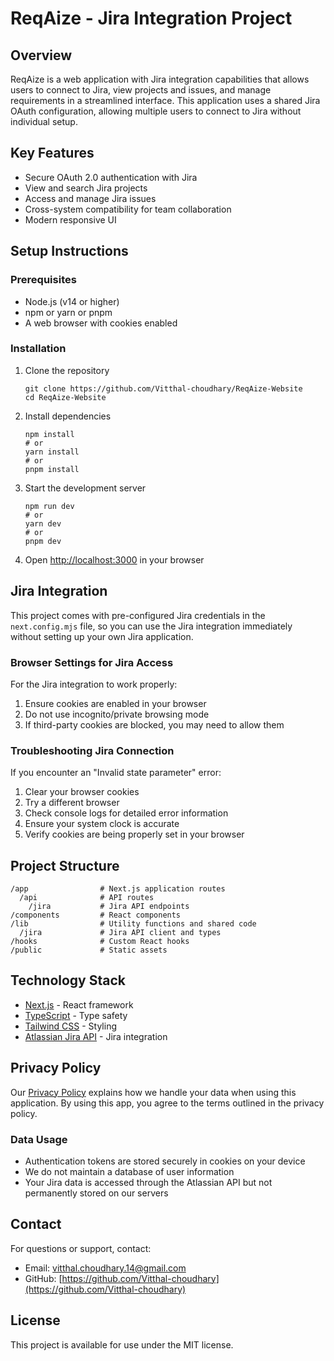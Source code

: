 # ReqAize - Jira Integration Project

## Overview
ReqAize is a web application with Jira integration capabilities that allows users to connect to Jira, view projects and issues, and manage requirements in a streamlined interface. This application uses a shared Jira OAuth configuration, allowing multiple users to connect to Jira without individual setup.

## Key Features
- Secure OAuth 2.0 authentication with Jira
- View and search Jira projects
- Access and manage Jira issues
- Cross-system compatibility for team collaboration
- Modern responsive UI

## Setup Instructions

### Prerequisites
- Node.js (v14 or higher)
- npm or yarn or pnpm
- A web browser with cookies enabled

### Installation
1. Clone the repository
   ```
   git clone https://github.com/Vitthal-choudhary/ReqAize-Website
   cd ReqAize-Website
   ```

2. Install dependencies
   ```
   npm install
   # or
   yarn install
   # or
   pnpm install
   ```

3. Start the development server
   ```
   npm run dev
   # or
   yarn dev
   # or
   pnpm dev
   ```

4. Open [http://localhost:3000](http://localhost:3000) in your browser

## Jira Integration

This project comes with pre-configured Jira credentials in the `next.config.mjs` file, so you can use the Jira integration immediately without setting up your own Jira application.

### Browser Settings for Jira Access
For the Jira integration to work properly:
1. Ensure cookies are enabled in your browser
2. Do not use incognito/private browsing mode
3. If third-party cookies are blocked, you may need to allow them

### Troubleshooting Jira Connection
If you encounter an "Invalid state parameter" error:
1. Clear your browser cookies
2. Try a different browser
3. Check console logs for detailed error information
4. Ensure your system clock is accurate
5. Verify cookies are being properly set in your browser

## Project Structure
```
/app                # Next.js application routes
  /api              # API routes
    /jira           # Jira API endpoints
/components         # React components
/lib                # Utility functions and shared code
  /jira             # Jira API client and types
/hooks              # Custom React hooks
/public             # Static assets
```

## Technology Stack
- [Next.js](https://nextjs.org/) - React framework
- [TypeScript](https://www.typescriptlang.org/) - Type safety
- [Tailwind CSS](https://tailwindcss.com/) - Styling
- [Atlassian Jira API](https://developer.atlassian.com/cloud/jira/platform/rest/v3/intro/) - Jira integration

## Privacy Policy
Our [Privacy Policy](https://github.com/Vitthal-choudhary/privacy-policy) explains how we handle your data when using this application. By using this app, you agree to the terms outlined in the privacy policy.

### Data Usage
- Authentication tokens are stored securely in cookies on your device
- We do not maintain a database of user information
- Your Jira data is accessed through the Atlassian API but not permanently stored on our servers

## Contact
For questions or support, contact:
- Email: vitthal.choudhary.14@gmail.com
- GitHub: [https://github.com/Vitthal-choudhary](https://github.com/Vitthal-choudhary)

## License
This project is available for use under the MIT license.